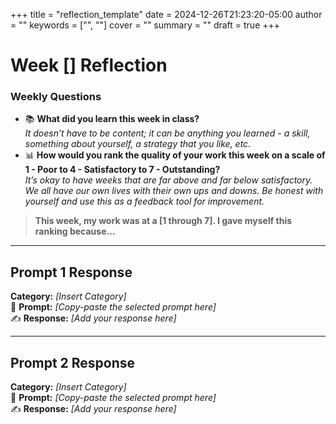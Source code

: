 +++
title = "reflection_template"
date = 2024-12-26T21:23:20-05:00
author = ""
keywords = ["", ""]
cover = ""
summary = ""
draft = true
+++




# **Week [] Reflection**

### **Weekly Questions**
- 📚 **What did you learn this week in class?**  
  _It doesn’t have to be content; it can be anything you learned - a skill, something about yourself, a strategy that you like, etc._
- 📊 **How would you rank the quality of your work this week on a scale of 1 - Poor to 4 - Satisfactory to 7 - Outstanding?**  
  _It’s okay to have weeks that are far above and far below satisfactory. We all have our own lives with their own ups and downs. Be honest with yourself and use this as a feedback tool for improvement._

> **This week, my work was at a [1 through 7]. I gave myself this ranking because…**

---

## **Prompt 1 Response**
**Category:**  _[Insert Category]_  
📌 **Prompt:**  _[Copy-paste the selected prompt here]_  
✍️ **Response:**  _[Add your response here]_  

---

## **Prompt 2 Response**
**Category:**  _[Insert Category]_  
📌 **Prompt:**  _[Copy-paste the selected prompt here]_  
✍️ **Response:**  _[Add your response here]_


